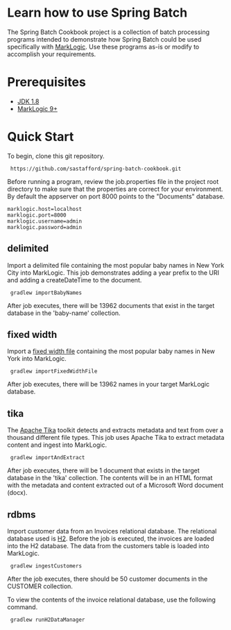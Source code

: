 # Learn how to use Spring Batch 

The Spring Batch Cookbook project is a collection of batch processing programs intended to demonstrate how Spring Batch could be used specifically with [MarkLogic](www.marklogic.com).  Use these programs as-is or modify to accomplish your requirements.  

# Prerequisites

 * [JDK 1.8](http://www.oracle.com/technetwork/java/javase/downloads/jdk8-downloads-2133151.html)
 * [MarkLogic 9+](https://developer.marklogic.com/products)
 
# Quick Start

To begin, clone this git repository.

     https://github.com/sastafford/spring-batch-cookbook.git

Before running a program, review the job.properties file in the project root directory to make sure that the properties are correct for your environment.  By default the appserver on port 8000 points to the "Documents" database.  

    marklogic.host=localhost
    marklogic.port=8000
    marklogic.username=admin
    marklogic.password=admin

## delimited 

Import a delimited file containing the most popular baby names in New York City into MarkLogic.  This job demonstrates adding a year prefix to the URI and adding a createDateTime to the document.  

     gradlew importBabyNames

After job executes, there will be 13962 documents that exist in the target database in the 'baby-name' collection.

## fixed width

Import a [fixed width file](https://github.com/sastafford/spring-batch-cookbook/blob/dev/fixed-width/src/test/resources/popular-baby-names.txt) containing the most popular baby names in New York into MarkLogic.  
 
     gradlew importFixedWidthFile

After job executes, there will be 13962 names in your target MarkLogic database.  

## tika 

The [Apache Tika](https://tika.apache.org/) toolkit detects and extracts metadata and text from over a thousand different file types.  This job uses Apache Tika to extract metadata content and ingest into MarkLogic.

     gradlew importAndExtract

After job executes, there will be 1 document that exists in the target database in the 'tika' collection.  The contents will be in an HTML format with the metadata and content extracted out of a Microsoft Word document (docx).  

## rdbms 

Import customer data from an Invoices relational database.  The relational database used is [H2](http://www.h2database.com/html/main.html).  Before the job is executed, the invoices are loaded into the H2 database. The data from the customers table is loaded into MarkLogic.   

     gradlew ingestCustomers

After the job executes, there should be 50 customer documents in the CUSTOMER collection.  

To view the contents of the invoice relational database, use the following command. 

     gradlew runH2DataManager
